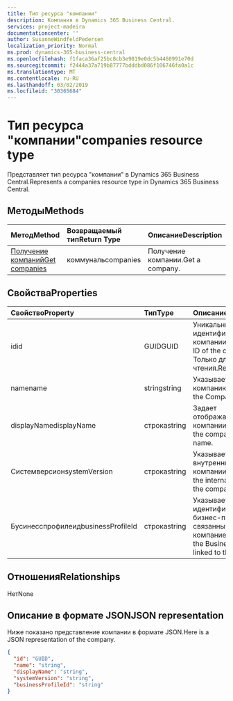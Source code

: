 ```yaml
---
title: Тип ресурса "компании"
description: Компания в Dynamics 365 Business Central.
services: project-madeira
documentationcenter: ''
author: SusanneWindfeldPedersen
localization_priority: Normal
ms.prod: dynamics-365-business-central
ms.openlocfilehash: f1faca36af25bc8cb3e9019e0dc5b4460991e70d
ms.sourcegitcommit: f2444a37a719b87777bdddbd086f106746fa0a1c
ms.translationtype: MT
ms.contentlocale: ru-RU
ms.lasthandoff: 03/02/2019
ms.locfileid: "30365684"
---
```

# <a name="companies-resource-type"></a><span data-ttu-id="03447-103">Тип ресурса "компании"</span><span class="sxs-lookup"><span data-stu-id="03447-103">companies resource type</span></span>
<span data-ttu-id="03447-104">Представляет тип ресурса "компании" в Dynamics 365 Business Central.</span><span class="sxs-lookup"><span data-stu-id="03447-104">Represents a companies resource type in Dynamics 365 Business Central.</span></span> 

## <a name="methods"></a><span data-ttu-id="03447-105">Методы</span><span class="sxs-lookup"><span data-stu-id="03447-105">Methods</span></span>

| <span data-ttu-id="03447-106">Метод</span><span class="sxs-lookup"><span data-stu-id="03447-106">Method</span></span>         | <span data-ttu-id="03447-107">Возвращаемый тип</span><span class="sxs-lookup"><span data-stu-id="03447-107">Return Type</span></span>  |<span data-ttu-id="03447-108">Описание</span><span class="sxs-lookup"><span data-stu-id="03447-108">Description</span></span>|
|:---------------|:-------------|:----------|
|[<span data-ttu-id="03447-109">Получение компаний</span><span class="sxs-lookup"><span data-stu-id="03447-109">Get companies</span></span>](../api/dynamics-companies-get.md)|<span data-ttu-id="03447-110">коммуналь</span><span class="sxs-lookup"><span data-stu-id="03447-110">companies</span></span>|<span data-ttu-id="03447-111">Получение компании.</span><span class="sxs-lookup"><span data-stu-id="03447-111">Get a company.</span></span>|

## <a name="properties"></a><span data-ttu-id="03447-112">Свойства</span><span class="sxs-lookup"><span data-stu-id="03447-112">Properties</span></span>
| <span data-ttu-id="03447-113">Свойство</span><span class="sxs-lookup"><span data-stu-id="03447-113">Property</span></span>        | <span data-ttu-id="03447-114">Тип</span><span class="sxs-lookup"><span data-stu-id="03447-114">Type</span></span> |<span data-ttu-id="03447-115">Описание</span><span class="sxs-lookup"><span data-stu-id="03447-115">Description</span></span>                             |
|:----------------|:-----|:---------------------------------------|
|<span data-ttu-id="03447-116">id</span><span class="sxs-lookup"><span data-stu-id="03447-116">id</span></span>               |<span data-ttu-id="03447-117">GUID</span><span class="sxs-lookup"><span data-stu-id="03447-117">GUID</span></span>  |<span data-ttu-id="03447-118">Уникальный идентификатор компании.</span><span class="sxs-lookup"><span data-stu-id="03447-118">The unique ID of the company.</span></span> <span data-ttu-id="03447-119">Только для чтения.</span><span class="sxs-lookup"><span data-stu-id="03447-119">Read-Only.</span></span>|
|<span data-ttu-id="03447-120">name</span><span class="sxs-lookup"><span data-stu-id="03447-120">name</span></span>             |<span data-ttu-id="03447-121">string</span><span class="sxs-lookup"><span data-stu-id="03447-121">string</span></span>|<span data-ttu-id="03447-122">Указывает компанию.</span><span class="sxs-lookup"><span data-stu-id="03447-122">Specifies the Company.</span></span>                  |
|<span data-ttu-id="03447-123">displayName</span><span class="sxs-lookup"><span data-stu-id="03447-123">displayName</span></span>      |<span data-ttu-id="03447-124">строка</span><span class="sxs-lookup"><span data-stu-id="03447-124">string</span></span>|<span data-ttu-id="03447-125">Задает отображаемое имя компании.</span><span class="sxs-lookup"><span data-stu-id="03447-125">Specifies the company display name.</span></span>     |
|<span data-ttu-id="03447-126">Системверсион</span><span class="sxs-lookup"><span data-stu-id="03447-126">systemVersion</span></span>    |<span data-ttu-id="03447-127">строка</span><span class="sxs-lookup"><span data-stu-id="03447-127">string</span></span>|<span data-ttu-id="03447-128">Указывает внутреннюю версию компании.</span><span class="sxs-lookup"><span data-stu-id="03447-128">Specifies the internal version of the company.</span></span>|
|<span data-ttu-id="03447-129">Бусинесспрофилеид</span><span class="sxs-lookup"><span data-stu-id="03447-129">businessProfileId</span></span>|<span data-ttu-id="03447-130">строка</span><span class="sxs-lookup"><span data-stu-id="03447-130">string</span></span>|<span data-ttu-id="03447-131">Указывает идентификатор бизнес-профиля, связанный с компанией.</span><span class="sxs-lookup"><span data-stu-id="03447-131">Specifies the Business Profile ID linked to the company.</span></span>|


## <a name="relationships"></a><span data-ttu-id="03447-132">Отношения</span><span class="sxs-lookup"><span data-stu-id="03447-132">Relationships</span></span>
<span data-ttu-id="03447-133">Нет</span><span class="sxs-lookup"><span data-stu-id="03447-133">None</span></span>

## <a name="json-representation"></a><span data-ttu-id="03447-134">Описание в формате JSON</span><span class="sxs-lookup"><span data-stu-id="03447-134">JSON representation</span></span>

<span data-ttu-id="03447-135">Ниже показано представление компании в формате JSON.</span><span class="sxs-lookup"><span data-stu-id="03447-135">Here is a JSON representation of the company.</span></span>

```json
{
  "id": "GUID",
  "name": "string",
  "displayName": "string",
  "systemVersion": "string",
  "businessProfileId": "string"
}

```


